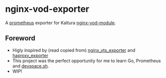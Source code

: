 # nginx-vod-exporter

A [prometheus][1] exporter for Kaltura [nginx-vod-module][2].

## Foreword

- Higly inspired by (read copied from) [nginx_vts_exporter][3] and [haproxy_exporter][4]
- This project was the perfect opportunity for me to learn Go, Prometheus and [devspace.sh][5].
- WIP!




[1]: https://github.com/prometheus/prometheus
[2]: https://github.com/kaltura/nginx-vod-module
[3]: https://github.com/hnlq715/nginx-vts-exporter
[4]: https://github.com/prometheus/haproxy_exporter
[5]: https://devspace.sh